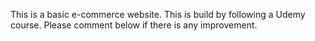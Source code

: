 This is a basic e-commerce website. This is build by following a Udemy course.
Please comment below if there is any improvement.